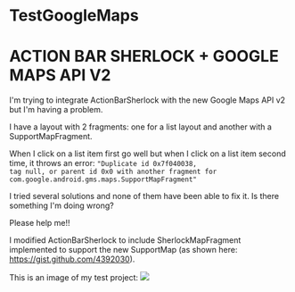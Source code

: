 TestGoogleMaps
==============

<h1>ACTION BAR SHERLOCK + GOOGLE MAPS API V2</h1>

I'm trying to integrate ActionBarSherlock with the new Google Maps API v2 but I'm having a problem.

I have a layout with 2 fragments: one for a list layout and another with a SupportMapFragment.

When I click on a list item first go well but when I click on a list item second time, it throws an error: 
<code>"Duplicate id 0x7f040038, tag null, or parent id 0x0 with another fragment for com.google.android.gms.maps.SupportMapFragment"</code>

I tried several solutions and none of them have been able to fix it. Is there something I'm doing wrong? 

Please help me!!

I modified ActionBarSherlock to include SherlockMapFragment implemented to support the new SupportMap (as shown here: https://gist.github.com/4392030).

This is an image of my test project:
<img src="http://i.stack.imgur.com/ICtbz.png" />
